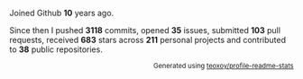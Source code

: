 Joined Github **10** years ago.

Since then I pushed **3118** commits, opened **35** issues, submitted **103** pull requests, received **683** stars across **211** personal projects and contributed to **38** public repositories.

<p align="right"><sub>Generated using <a href="https://github.com/marketplace/actions/profile-readme-stats">teoxoy/profile-readme-stats</a></sub></p>

